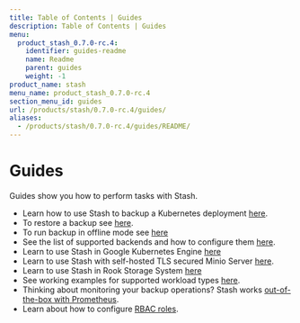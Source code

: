 ```yaml
---
title: Table of Contents | Guides
description: Table of Contents | Guides
menu:
  product_stash_0.7.0-rc.4:
    identifier: guides-readme
    name: Readme
    parent: guides
    weight: -1
product_name: stash
menu_name: product_stash_0.7.0-rc.4
section_menu_id: guides
url: /products/stash/0.7.0-rc.4/guides/
aliases:
  - /products/stash/0.7.0-rc.4/guides/README/
---
```

# Guides

Guides show you how to perform tasks with Stash.

- Learn how to use Stash to backup a Kubernetes deployment [here](/docs/guides/backup.md).
- To restore a backup see [here](/docs/guides/restore.md).
- To run backup in offline mode see [here](/docs/guides/offline_backup.md)
- See the list of supported backends and how to configure them [here](/docs/guides/backends.md).
- Learn to use Stash in Google Kubernetes Engine [here](/docs/guides/gke.md)
- Learn to use Stash with self-hosted TLS secured Minio Server [here](/docs/guides/minio_server.md).
- Learn to use Stash in Rook Storage System [here](/docs/guides/rook.md)
- See working examples for supported workload types [here](/docs/guides/workloads.md).
- Thinking about monitoring your backup operations? Stash works [out-of-the-box with Prometheus](/docs/guides/monitoring.md).
- Learn about how to configure [RBAC roles](/docs/guides/rbac.md).
